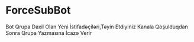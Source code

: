 # ForceSubBot
Bot Qrupa Daxil Olan Yeni İstifadəçiləri,Təyin Etdiyiniz Kanala Qoşulduqdan Sonra Qrupa Yazmasına İcazə Verir
